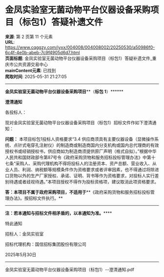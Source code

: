 # 金凤实验室无菌动物平台仪器设备采购项目（标包1）答疑补遗文件

**来源**: 第 2 页第 11 个元素  
**URL**: https://www.cqggzy.com/jyxx/004008/004008002/20250530/a50986f0-6c4f-4e0b-abeb-7c9f4905d6d7.html  
**页面标题**: 金凤实验室无菌动物平台仪器设备采购项目（标包1）答疑补遗文件_重庆市公共资源交易中心  
**mainContent元素**: 已找到  
**爬取时间**: 2025-05-31 21:27:05

---

**金凤实验室无菌动物平台仪器设备采购项目****（****标包 1****）******

**澄清通****知******

各投标人：

现对金凤实验室无菌动物平台仪器设备采购项目（标包1）招标文件作如下澄清通知：

**问题：** 本项目标包1投标人资格要求“3.4 供应商须具有主要仪器设备（显微操作系统、点针式电穿孔注射仪）的制造商或制造商国内分支机构或国内总代理商的有效授权书或经销授权书，供应商如为制造商须提供原厂声明（格式自拟）。”根据中华人民共和国财政部令第87号令《政府采购货物和服务招标投标管理办法》中第十七条“采购人、采购代理机构不得将投标人的注册资本、资产总额、营业收入、从业人员、利润、纳税额等规模条件作为资格要求或者评审因素，也不得通过将除进口货物以外的生产厂家授权、承诺、证明、背书等作为资格要求，对投标人实行差别待遇或者歧视待遇。”本项目授权不得作为投标资格项，建议取消此项资格要求。

**答：本项目不属于政府采购项目，不适用于****《政府采购货物和服务招标投标管理办法》。按招标文件执行。**

****

**注：若本通知与****招标****文件相矛盾的，以本通知为准。******

特此通知

招标人：金凤实验室

招标代理机构：国信招标集团股份有限公司

2025年5月30日

****

  
  
  
金凤实验室无菌动物平台仪器设备采购项目（标包1）--澄清通知.pdf    


